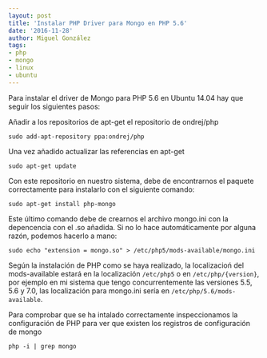 ```yaml
---
layout: post
title: 'Instalar PHP Driver para Mongo en PHP 5.6'
date: '2016-11-28'
author: Miguel González
tags:
- php
- mongo
- linux
- ubuntu
---
```


Para instalar el driver de Mongo para PHP 5.6 en Ubuntu 14.04 hay que seguir los siguientes pasos:

Añadir a los repositorios de apt-get el repositorio de ondrej/php

```
sudo add-apt-repository ppa:ondrej/php
```

Una vez añadido actualizar las referencias en apt-get

```
sudo apt-get update
```

Con este repositorio en nuestro sistema, debe de encontrarnos el paquete correctamente para instalarlo con el siguiente comando:

```
sudo apt-get install php-mongo
```

Este último comando debe de crearnos el archivo mongo.ini con la depencencia con el .so añadida. Si no lo hace automáticamente por
alguna razón, podemos hacerlo a mano:

```
sudo echo "extension = mongo.so" > /etc/php5/mods-available/mongo.ini
```

Según la instalación de PHP como se haya realizado, la localizacioń del mods-available estará en la localización `/etc/php5` o en `/etc/php/{version}`,
por ejemplo en mi sistema que tengo concurrentemente las versiones 5.5, 5.6 y 7.0, las localización para mongo.ini sería en `/etc/php/5.6/mods-available`.

Para comprobar que se ha intalado correctamente inspeccionamos la configuración de PHP para ver que existen los registros de configuración de mongo

```
php -i | grep mongo
```